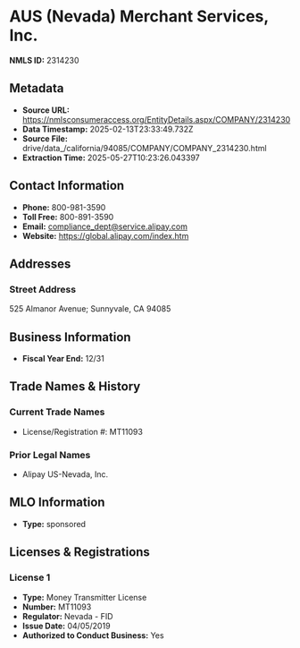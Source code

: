 # AUS (Nevada) Merchant Services, Inc.

**NMLS ID:** 2314230

## Metadata
- **Source URL:** https://nmlsconsumeraccess.org/EntityDetails.aspx/COMPANY/2314230
- **Data Timestamp:** 2025-02-13T23:33:49.732Z
- **Source File:** drive/data_/california/94085/COMPANY/COMPANY_2314230.html
- **Extraction Time:** 2025-05-27T10:23:26.043397

## Contact Information
- **Phone:** 800-981-3590
- **Toll Free:** 800-891-3590
- **Email:** compliance_dept@service.alipay.com
- **Website:** https://global.alipay.com/index.htm

## Addresses
### Street Address
525 Almanor Avenue; Sunnyvale, CA 94085

## Business Information
- **Fiscal Year End:** 12/31

## Trade Names & History
### Current Trade Names
- License/Registration #: MT11093

### Prior Legal Names
- Alipay US-Nevada, Inc.

## MLO Information
- **Type:** sponsored

## Licenses & Registrations

### License 1
- **Type:** Money Transmitter License
- **Number:** MT11093
- **Regulator:** Nevada - FID
- **Issue Date:** 04/05/2019
- **Authorized to Conduct Business:** Yes
